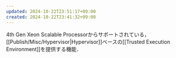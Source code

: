 ```yaml
---
updated: 2024-10-22T23:51:17+09:00
created: 2024-10-22T23:41:32+09:00
---
```

4th Gen Xeon Scalable Processorからサポートされている，[[Publish/Misc/Hypervisor|Hypervisor]]ベースの[[Trusted Execution Environment]]を提供する機能．